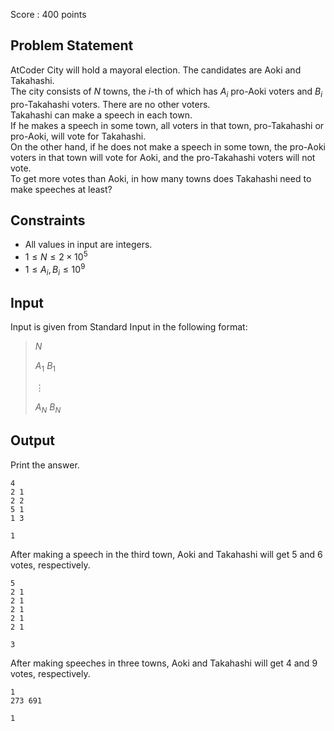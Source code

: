 Score : $400$ points

## Problem Statement

AtCoder City will hold a mayoral election. The candidates are Aoki and Takahashi.<br>
The city consists of $N$ towns, the $i$-th of which has $A_i$ pro-Aoki voters and $B_i$ pro-Takahashi voters. There are no other voters.<br>
Takahashi can make a speech in each town.<br>
If he makes a speech in some town, all voters in that town, pro-Takahashi or pro-Aoki, will vote for Takahashi.<br>
On the other hand, if he does not make a speech in some town, the pro-Aoki voters in that town will vote for Aoki, and the pro-Takahashi voters will not vote.<br>
To get more votes than Aoki, in how many towns does Takahashi need to make speeches at least?

## Constraints

- All values in input are integers.
- $1 \le N \le 2 \times 10^5$
- $1 \le A_i, B_i \le 10^9$

## Input

Input is given from Standard Input in the following format:

> $N$
> 
> $A_1$ $B_1$
> 
> $\vdots$
> 
> $A_N$ $B_N$

## Output

Print the answer.

```input1
4
2 1
2 2
5 1
1 3
```

```output1
1
```

After making a speech in the third town, Aoki and Takahashi will get $5$ and $6$ votes, respectively.

```input2
5
2 1
2 1
2 1
2 1
2 1
```

```output2
3
```

After making speeches in three towns, Aoki and Takahashi will get $4$ and $9$ votes, respectively.

```input3
1
273 691
```

```output3
1
```